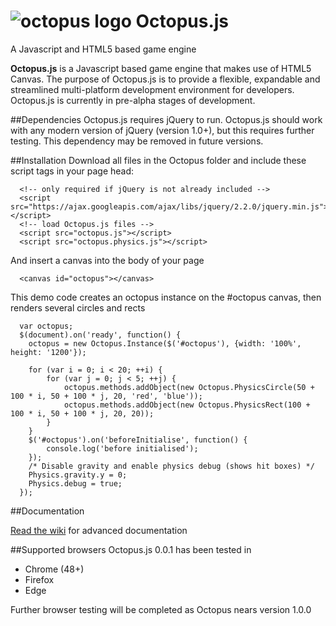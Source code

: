 # ![octopus logo](https://github.com/SXPanda/Octopus.js/blob/master/octopus_logo_64.png?raw=true) Octopus.js
A Javascript and HTML5 based game engine

**Octopus.js** is a Javascript based game engine that makes use of HTML5 Canvas.
The purpose of Octopus.js is to provide a flexible, expandable and streamlined multi-platform development environment for developers.
Octopus.js is currently in pre-alpha stages of development.

##Dependencies
Octopus.js requires jQuery to run. Octopus.js should work with any modern version of jQuery (version 1.0+), but this requires further testing. This dependency may be removed in future versions.

##Installation
Download all files in the Octopus folder and include these script tags in your page head:
```	
  <!-- only required if jQuery is not already included -->
  <script src="https://ajax.googleapis.com/ajax/libs/jquery/2.2.0/jquery.min.js"></script>
  <!-- load Octopus.js files -->
  <script src="octopus.js"></script>
  <script src="octopus.physics.js"></script>
```
And insert a canvas into the body of your page
```
  <canvas id="octopus"></canvas>
```
This demo code creates an octopus instance on the #octopus canvas, then renders several circles and rects
```
  var octopus;
  $(document).on('ready', function() {
  	octopus = new Octopus.Instance($('#octopus'), {width: '100%', height: '1200'});
  	
  	for (var i = 0; i < 20; ++i) {
  		for (var j = 0; j < 5; ++j) {
  			octopus.methods.addObject(new Octopus.PhysicsCircle(50 + 100 * i, 50 + 100 * j, 20, 'red', 'blue'));
  			octopus.methods.addObject(new Octopus.PhysicsRect(100 + 100 * i, 50 + 100 * j, 20, 20));
  		}
  	}
  	$('#octopus').on('beforeInitialise', function() {
  		console.log('before initialised');
  	});
  	/* Disable gravity and enable physics debug (shows hit boxes) */
  	Physics.gravity.y = 0;
  	Physics.debug = true;
  });
```

##Documentation

[Read the wiki](https://github.com/SXPanda/Octopus.js/wiki) for advanced documentation

##Supported browsers
Octopus.js 0.0.1 has been tested in

- Chrome (48+)
- Firefox
- Edge

Further browser testing will be completed as Octopus nears version 1.0.0
